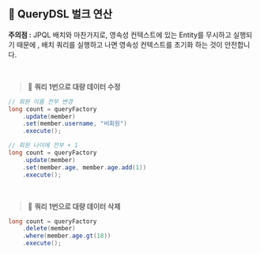 
## 📘 QueryDSL 벌크 연산

**주의점 :** JPQL 배치와 마찬가지로, 영속성 컨텍스트에 있는 Entity를 무시하고 실행되기 때문에 , 배치 쿼리를 실행하고 나면 영속성 컨텍스트를 초기화 하는 것이 안전합니다.

<br>


> 📌 **쿼리 1번으로 대량 데이터 수정**

```java
// 회원 이름 전부 변경
long count = queryFactory
	.update(member)
	.set(member.username, "비회원")
	.execute();

// 회원 나이에 전부 + 1
long count = queryFactory
	.update(member)
	.set(member.age, member.age.add(1))
	.execute();
```

<br>

> 📌 **쿼리 1번으로 대량 데이터 삭제**

```java
long count = queryFactory
	.delete(member)
	.where(member.age.gt(18))
	.execute();
```